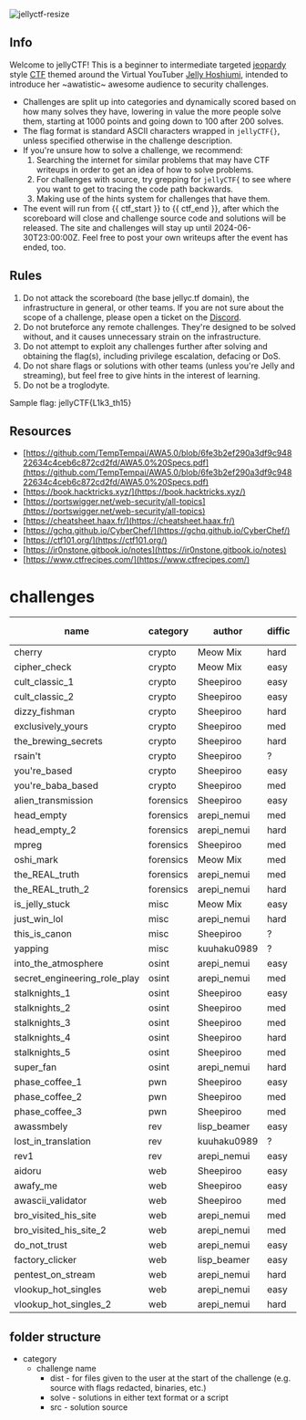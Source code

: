 ![jellyctf-resize](https://github.com/user-attachments/assets/0a26e774-3942-4944-8d07-9559fd055f27)

Info
----

Welcome to jellyCTF! This is a beginner to intermediate targeted [jeopardy](https://ctftime.org/ctf-wtf/) style [CTF](https://en.wikipedia.org/wiki/Capture_the_flag_(cybersecurity)) themed around the Virtual YouTuber [Jelly Hoshiumi](https://www.youtube.com/@JellyHoshiumi), intended to introduce her ~awatistic~ awesome audience to security challenges.  

*   Challenges are split up into categories and dynamically scored based on how many solves they have, lowering in value the more people solve them, starting at 1000 points and going down to 100 after 200 solves.
*   The flag format is standard ASCII characters wrapped in `jellyCTF{}`, unless specified otherwise in the challenge description.
*   If you're unsure how to solve a challenge, we recommend:
    1.  Searching the internet for similar problems that may have CTF writeups in order to get an idea of how to solve problems.
    2.  For challenges with source, try grepping for `jellyCTF{` to see where you want to get to tracing the code path backwards.
    3.  Making use of the hints system for challenges that have them.
*   The event will run from {{ ctf\_start }} to {{ ctf\_end }}, after which the scoreboard will close and challenge source code and solutions will be released. The site and challenges will stay up until 2024-06-30T23:00:00Z. Feel free to post your own writeups after the event has ended, too.
  

Rules
-----

1.  Do not attack the scoreboard (the base jellyc.tf domain), the infrastructure in general, or other teams. If you are not sure about the scope of a challenge, please open a ticket on the [Discord](https://discord.gg/MDNfMuGsr4).
2.  Do not bruteforce any remote challenges. They're designed to be solved without, and it causes unnecessary strain on the infrastructure.
3.  Do not attempt to exploit any challenges further after solving and obtaining the flag(s), including privilege escalation, defacing or DoS.
4.  Do not share flags or solutions with other teams (unless you're Jelly and streaming), but feel free to give hints in the interest of learning.
5.  Do not be a troglodyte.

Sample flag: jellyCTF{L1k3\_th15}

  

Resources
---------

*   [https://github.com/TempTempai/AWA5.0/blob/6fe3b2ef290a3df9c94822634c4ceb6c872cd2fd/AWA5.0%20Specs.pdf](https://github.com/TempTempai/AWA5.0/blob/6fe3b2ef290a3df9c94822634c4ceb6c872cd2fd/AWA5.0%20Specs.pdf)
*   [https://book.hacktricks.xyz/](https://book.hacktricks.xyz/)
*   [https://portswigger.net/web-security/all-topics](https://portswigger.net/web-security/all-topics)
*   [https://cheatsheet.haax.fr/](https://cheatsheet.haax.fr/)
*   [https://gchq.github.io/CyberChef/](https://gchq.github.io/CyberChef/)
*   [https://ctf101.org/](https://ctf101.org/)
*   [https://ir0nstone.gitbook.io/notes](https://ir0nstone.gitbook.io/notes)
*   [https://www.ctfrecipes.com/](https://www.ctfrecipes.com/)

# challenges

| name                         | category  | author      | diffic | on ctfd?  | tested? |
| ----                         | ----      | -------     | ---    | ---       | ---     |
| cherry                       | crypto    | Meow Mix    | hard   | ✅        | ❌     |
| cipher_check                 | crypto    | Meow Mix    | easy   | ✅        | ✅     |
| cult_classic_1               | crypto    | Sheepiroo   | easy   | ✅        | ❌     |
| cult_classic_2               | crypto    | Sheepiroo   | easy   | ✅        | ❌     |
| dizzy_fishman                | crypto    | Sheepiroo   | hard   | ✅        | ❌     |
| exclusively_yours            | crypto    | Sheepiroo   | med    | ✅        | ✅     |
| the_brewing_secrets          | crypto    | Sheepiroo   | hard   | ✅        | ❌     |
| rsain't                      | crypto    | Sheepiroo   | ?      | ❌        | ❌     |
| you're_based                 | crypto    | Sheepiroo   | easy   | ✅        | ✅     |
| you're_baba_based            | crypto    | Sheepiroo   | med    | ✅        | ❌     |
| alien_transmission           | forensics | Sheepiroo   | easy   | ✅        | ✅     |
| head_empty                   | forensics | arepi_nemui | med    | ✅        | ✅     |
| head_empty_2                 | forensics | arepi_nemui | hard   | ✅        | ✅     |
| mpreg                        | forensics | Sheepiroo   | med    | ✅        | ✅     |
| oshi_mark                    | forensics | Meow Mix    | med    | ✅        | ✅     |
| the_REAL_truth               | forensics | arepi_nemui | med    | ✅        | ✅     |
| the_REAL_truth_2             | forensics | arepi_nemui | hard   | ✅        | ✅     |
| is_jelly_stuck               | misc      | Meow Mix    | easy   | ✅        | ✅     |
| just_win_lol                 | misc      | arepi_nemui | hard   | ✅        | ✅     |
| this_is_canon                | misc      | Sheepiroo   | ?      | ❌        | ❌     |
| yapping                      | misc      | kuuhaku0989 | ?      | ❌        | ❌     |
| into_the_atmosphere          | osint     | arepi_nemui | easy   | ✅        | ✅     |
| secret_engineering_role_play | osint     | arepi_nemui | med    | ✅        | ✅     |
| stalknights_1                | osint     | Sheepiroo   | easy   | ✅        | ✅     |
| stalknights_2                | osint     | Sheepiroo   | med    | ✅        | ✅     |
| stalknights_3                | osint     | Sheepiroo   | med    | ✅        | ✅     |
| stalknights_4                | osint     | Sheepiroo   | hard   | ✅        | ✅     |
| stalknights_5                | osint     | Sheepiroo   | med    | ✅        | ✅     |
| super_fan                    | osint     | arepi_nemui | hard   | ✅        | ✅     |
| phase_coffee_1               | pwn       | Sheepiroo   | easy   | ✅        | ❌     |
| phase_coffee_2               | pwn       | Sheepiroo   | med    | ✅        | ❌     |
| phase_coffee_3               | pwn       | Sheepiroo   | med    | ✅        | ❌     |
| awassmbely                   | rev       | lisp_beamer | easy   | ✅        | ❌     |
| lost_in_translation          | rev       | kuuhaku0989 | ?      | ❌        | ✅     |
| rev1                         | rev       | arepi_nemui | easy   | ✅        | ❌     |
| aidoru                       | web       | Sheepiroo   | easy   | ✅        | ✅     |
| awafy_me                     | web       | Sheepiroo   | easy   | ✅        | ✅     |
| awascii_validator            | web       | Sheepiroo   | med    | ✅        | ✅     |
| bro_visited_his_site         | web       | arepi_nemui | med    | ✅        | ✅     |
| bro_visited_his_site_2       | web       | arepi_nemui | med    | ✅        | ✅     |
| do_not_trust                 | web       | arepi_nemui | easy   | ✅        | ✅     |
| factory_clicker              | web       | lisp_beamer | easy   | ✅        | ✅     |
| pentest_on_stream            | web       | arepi_nemui | hard   | ✅        | ✅     |
| vlookup_hot_singles          | web       | arepi_nemui | easy   | ✅        | ✅     |
| vlookup_hot_singles_2        | web       | arepi_nemui | hard   | ✅        | ✅     |


## folder structure
* category
    - challenge name
        - dist - for files given to the user at the start of the challenge (e.g. source with flags redacted, binaries, etc.)
        - solve - solutions in either text format or a script
        - src - solution source
